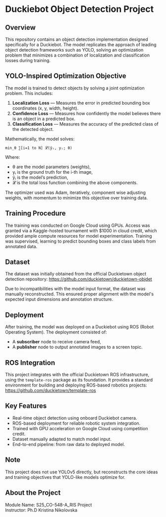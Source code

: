 Duckiebot Object Detection Project
==================================

Overview
--------
This repository contains an object detection implementation designed specifically for a Duckiebot. The model replicates the approach of leading object detection frameworks such as YOLO, solving an optimization problem that minimizes a combination of localization and classification losses during training.

YOLO-Inspired Optimization Objective
------------------------------------
The model is trained to detect objects by solving a joint optimization problem. This includes:

1. **Localization Loss** — Measures the error in predicted bounding box coordinates (x, y, width, height).
2. **Confidence Loss** — Measures how confidently the model believes there is an object in a predicted box.
3. **Classification Loss** — Measures the accuracy of the predicted class of the detected object.

Mathematically, the model solves:

    min_θ ∑[i=1 to N] 𝓛(ŷᵢ, yᵢ; θ)

Where:
- θ are the model parameters (weights),
- yᵢ is the ground truth for the i-th image,
- ŷᵢ is the model’s prediction,
- 𝓛 is the total loss function combining the above components.

The optimizer used was Adam, iteratively, component wise adjusting weights, with momentum to minimize this objective over training data.

Training Procedure
------------------
The training was conducted on Google Cloud using GPUs. Access was granted via a Kaggle-hosted tournament with $1000 in cloud credit, which provided ample compute resources for model experimentation. Training was supervised, learning to predict bounding boxes and class labels from annotated data.

Dataset
-------
The dataset was initially obtained from the official Duckietown object detection repository:
https://github.com/duckietown/duckietown-objdet

Due to incompatibilities with the model input format, the dataset was manually reconstructed. This ensured proper alignment with the model's expected input dimensions and annotation structure.

Deployment
----------
After training, the model was deployed on a Duckiebot using ROS (Robot Operating System). The deployment consisted of:
- A **subscriber** node to receive camera feed,
- A **publisher** node to output annotated images to a screen topic.

ROS Integration
---------------
This project integrates with the official Duckietown ROS infrastructure, using the `template-ros` package as its foundation. It provides a standard environment for building and deploying ROS-based robotics projects:
https://github.com/duckietown/template-ros

Key Features
------------
- Real-time object detection using onboard Duckiebot camera.
- ROS-based deployment for reliable robotic system integration.
- Trained with GPU acceleration on Google Cloud using competition credit.
- Dataset manually adapted to match model input.
- End-to-end pipeline: from raw data to deployed model.

Note
----
This project does not use YOLOv5 directly, but reconstructs the core ideas and training objectives that YOLO-like models optimize for.

About the Project
-----------------
Module Name: S25_CO-548-A_RIS Project  
Instructor: Ph.D Kristina Nikolovska
